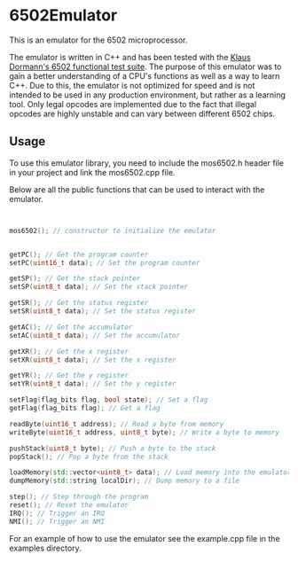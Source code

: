 # 6502Emulator
This is an emulator for the 6502 microprocessor.

The emulator is written in C++ and has been tested with the [Klaus Dormann's 6502 functional test suite](github.com/Klaus2m5/6502_65C02_functional_tests/). The purpose of this emulator was to gain a better understanding of a CPU's functions as well as a way to learn C++. Due to this, the emulator is not optimized for speed and is not intended to be used in any production environment, but rather as a learning tool. Only legal opcodes are implemented due to the fact that illegal opcodes are highly unstable and can vary between different 6502 chips.

## Usage
To use this emulator library, you need to include the mos6502.h header file in your project and link the mos6502.cpp file.

Below are all the public functions that can be used to interact with the emulator.
```c++


mos6502(); // constructor to initialize the emulator


getPC(); // Get the program counter
setPC(uint16_t data); // Set the program counter

getSP(); // Get the stack pointer
setSP(uint8_t data); // Set the stack pointer

getSR(); // Get the status register
setSR(uint8_t data); // Set the status register

getAC(); // Get the accumulator
setAC(uint8_t data); // Set the accumulator

getXR(); // Get the x register
setXR(uint8_t data); // Set the x register

getYR(); // Get the y register
setYR(uint8_t data); // Set the y register

setFlag(flag_bits flag, bool state); // Set a flag
getFlag(flag_bits flag); // Get a flag

readByte(uint16_t address); // Read a byte from memory
writeByte(uint16_t address, uint8_t byte); // Write a byte to memory

pushStack(uint8_t byte); // Push a byte to the stack
popStack(); // Pop a byte from the stack

loadMemory(std::vector<uint8_t> data); // Load memory into the emulator
dumpMemory(std::string localDir); // Dump memory to a file

step(); // Step through the program
reset(); // Reset the emulator
IRQ(); // Trigger an IRQ
NMI(); // Trigger an NMI

```

For an example of how to use the emulator see the example.cpp file in the examples directory.

